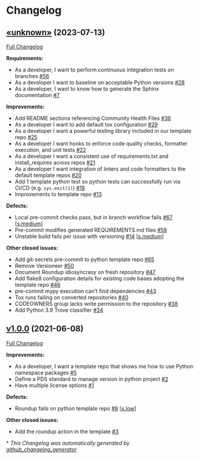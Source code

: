 # Changelog

## [«unknown»](https://github.com/NASA-PDS/template-repo-python/tree/«unknown») (2023-07-13)

[Full Changelog](https://github.com/NASA-PDS/template-repo-python/compare/v1.0.0...«unknown»)

**Requirements:**

- As a developer, I want to perform continuous integration tests on branches [\#56](https://github.com/NASA-PDS/template-repo-python/issues/56)
- As a developer I want to baseline on acceptable Python versions [\#28](https://github.com/NASA-PDS/template-repo-python/issues/28)
- As a developer, I want to know how to generate the Sphinx documentation [\#7](https://github.com/NASA-PDS/template-repo-python/issues/7)

**Improvements:**

- Add README sections referencing Community Health Files [\#36](https://github.com/NASA-PDS/template-repo-python/issues/36)
- As a developer I want to add default tox configuration [\#29](https://github.com/NASA-PDS/template-repo-python/issues/29)
- As a developer I want a powerful testing library included in our template repo [\#25](https://github.com/NASA-PDS/template-repo-python/issues/25)
- As a developer I want hooks to enforce code quality checks, formatter execution, and unit tests [\#22](https://github.com/NASA-PDS/template-repo-python/issues/22)
- As a developer I want a consistent use of requirements.txt and install\_requires across repos [\#21](https://github.com/NASA-PDS/template-repo-python/issues/21)
- As a developer I want integration of linters and code formatters to the default template repos [\#20](https://github.com/NASA-PDS/template-repo-python/issues/20)
- Add 1 template python test so python tests can successfully run via CI/CD \(e.g. `sys.exit(1)`\) [\#18](https://github.com/NASA-PDS/template-repo-python/issues/18)
- Improvements to template repo [\#13](https://github.com/NASA-PDS/template-repo-python/issues/13)

**Defects:**

- Local pre-commit checks pass, but in branch workflow fails [\#67](https://github.com/NASA-PDS/template-repo-python/issues/67) [[s.medium](https://github.com/NASA-PDS/template-repo-python/labels/s.medium)]
- Pre-commit modifies generated REQUIREMENTS.md files [\#58](https://github.com/NASA-PDS/template-repo-python/issues/58)
- Unstable build fails per issue with versioning [\#14](https://github.com/NASA-PDS/template-repo-python/issues/14) [[s.medium](https://github.com/NASA-PDS/template-repo-python/labels/s.medium)]

**Other closed issues:**

- Add git-secrets pre-commit to python template repo [\#65](https://github.com/NASA-PDS/template-repo-python/issues/65)
- Remove Versioneer [\#50](https://github.com/NASA-PDS/template-repo-python/issues/50)
- Document Roundup idiosyncrasy on fresh repository [\#47](https://github.com/NASA-PDS/template-repo-python/issues/47)
- Add flake8 configuration details for existing code bases adopting the template repo [\#46](https://github.com/NASA-PDS/template-repo-python/issues/46)
- pre-commit mypy execution can't find dependencies [\#43](https://github.com/NASA-PDS/template-repo-python/issues/43)
- Tox runs failing on converted repositories [\#40](https://github.com/NASA-PDS/template-repo-python/issues/40)
- CODEOWNERS group lacks write permission to the repository [\#38](https://github.com/NASA-PDS/template-repo-python/issues/38)
- Add Python 3.9 Trove classifier [\#34](https://github.com/NASA-PDS/template-repo-python/issues/34)

## [v1.0.0](https://github.com/NASA-PDS/template-repo-python/tree/v1.0.0) (2021-06-08)

[Full Changelog](https://github.com/NASA-PDS/template-repo-python/compare/ab80899dbf13ccf7d0b2e1debd5ec2c66270fec5...v1.0.0)

**Improvements:**

- As a developer, I want a template repo that shows me how to use Python namespace packages [\#5](https://github.com/NASA-PDS/template-repo-python/issues/5)
- Define a PDS standard to manage version in python project [\#2](https://github.com/NASA-PDS/template-repo-python/issues/2)
- Have multiple license options [\#1](https://github.com/NASA-PDS/template-repo-python/issues/1)

**Defects:**

- Roundup fails on python template repo [\#8](https://github.com/NASA-PDS/template-repo-python/issues/8) [[s.low](https://github.com/NASA-PDS/template-repo-python/labels/s.low)]

**Other closed issues:**

- Add the roundup action in the template [\#3](https://github.com/NASA-PDS/template-repo-python/issues/3)



\* *This Changelog was automatically generated by [github_changelog_generator](https://github.com/github-changelog-generator/github-changelog-generator)*
